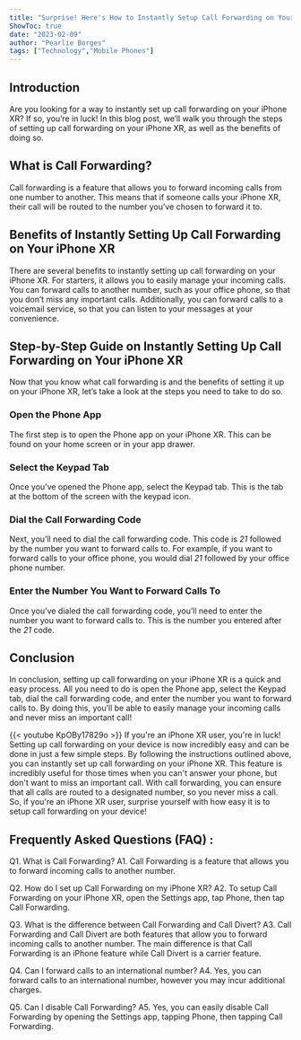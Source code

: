 ```yaml
---
title: "Surprise! Here's How to Instantly Setup Call Forwarding on Your iPhone XR!"
ShowToc: true 
date: "2023-02-09"
author: "Pearlie Borges" 
tags: ["Technology","Mobile Phones"]
---
```

## Introduction 
Are you looking for a way to instantly set up call forwarding on your iPhone XR? If so, you’re in luck! In this blog post, we’ll walk you through the steps of setting up call forwarding on your iPhone XR, as well as the benefits of doing so. 

## What is Call Forwarding? 
Call forwarding is a feature that allows you to forward incoming calls from one number to another. This means that if someone calls your iPhone XR, their call will be routed to the number you’ve chosen to forward it to. 

## Benefits of Instantly Setting Up Call Forwarding on Your iPhone XR 
There are several benefits to instantly setting up call forwarding on your iPhone XR. For starters, it allows you to easily manage your incoming calls. You can forward calls to another number, such as your office phone, so that you don’t miss any important calls. Additionally, you can forward calls to a voicemail service, so that you can listen to your messages at your convenience. 

## Step-by-Step Guide on Instantly Setting Up Call Forwarding on Your iPhone XR 
Now that you know what call forwarding is and the benefits of setting it up on your iPhone XR, let’s take a look at the steps you need to take to do so. 

### Open the Phone App 
The first step is to open the Phone app on your iPhone XR. This can be found on your home screen or in your app drawer. 

### Select the Keypad Tab 
Once you’ve opened the Phone app, select the Keypad tab. This is the tab at the bottom of the screen with the keypad icon. 

### Dial the Call Forwarding Code 
Next, you’ll need to dial the call forwarding code. This code is *21* followed by the number you want to forward calls to. For example, if you want to forward calls to your office phone, you would dial *21* followed by your office phone number. 

### Enter the Number You Want to Forward Calls To 
Once you’ve dialed the call forwarding code, you’ll need to enter the number you want to forward calls to. This is the number you entered after the *21* code. 

## Conclusion 
In conclusion, setting up call forwarding on your iPhone XR is a quick and easy process. All you need to do is open the Phone app, select the Keypad tab, dial the call forwarding code, and enter the number you want to forward calls to. By doing this, you’ll be able to easily manage your incoming calls and never miss an important call!

{{< youtube KpOBy17829o >}} 
If you're an iPhone XR user, you're in luck! Setting up call forwarding on your device is now incredibly easy and can be done in just a few simple steps. By following the instructions outlined above, you can instantly set up call forwarding on your iPhone XR. This feature is incredibly useful for those times when you can't answer your phone, but don't want to miss an important call. With call forwarding, you can ensure that all calls are routed to a designated number, so you never miss a call. So, if you're an iPhone XR user, surprise yourself with how easy it is to setup call forwarding on your device!

## Frequently Asked Questions (FAQ) :
Q1. What is Call Forwarding?
A1. Call Forwarding is a feature that allows you to forward incoming calls to another number.

Q2. How do I set up Call Forwarding on my iPhone XR?
A2. To setup Call Forwarding on your iPhone XR, open the Settings app, tap Phone, then tap Call Forwarding.

Q3. What is the difference between Call Forwarding and Call Divert?
A3. Call Forwarding and Call Divert are both features that allow you to forward incoming calls to another number. The main difference is that Call Forwarding is an iPhone feature while Call Divert is a carrier feature.

Q4. Can I forward calls to an international number?
A4. Yes, you can forward calls to an international number, however you may incur additional charges.

Q5. Can I disable Call Forwarding?
A5. Yes, you can easily disable Call Forwarding by opening the Settings app, tapping Phone, then tapping Call Forwarding.



